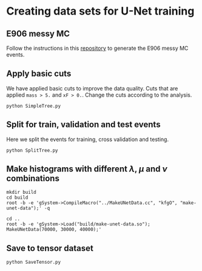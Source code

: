 # Creating data sets for U-Net training

## E906 messy MC

Follow the instructions in this [repository](https://github.com/abinashpun/seaquest-projects/tree/nmsu_ana/e906_gmc) to generate the E906 messy MC events.

## Apply basic cuts

We have applied basic cuts to improve the data quality. Cuts that are applied `mass > 5.` and `xF > 0.`. Change the cuts according to the analysis.

```
python SimpleTree.py
```

## Split for train, validation and test events

Here we split the events for training, cross validation and testing.

```
python SplitTree.py
```

## Make histograms with different $\lambda$, $\mu$ and $\nu$ combinations

```
mkdir build
cd build
root -b -e 'gSystem->CompileMacro("../MakeUNetData.cc", "kfgO", "make-unet-data");' -q

cd ..
root -b -e 'gSystem->Load("build/make-unet-data.so"); MakeUNetData(70000, 30000, 40000);'
```

## Save to tensor dataset

```
python SaveTensor.py
```